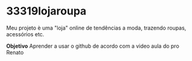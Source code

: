 # 33319lojaroupa
Meu projeto è uma "loja" online de tendências a moda, trazendo roupas, acessórios etc.  

**Objetivo** Aprender a usar o github de  acordo com a video aula do pro Renato 